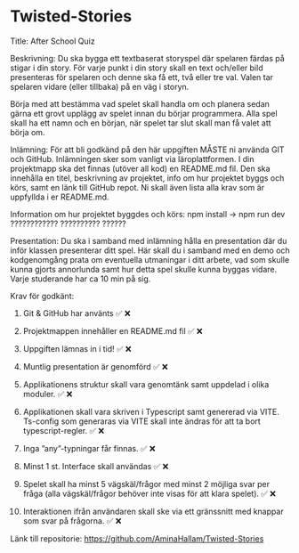 # Twisted-Stories

Title: After School Quiz 

Beskrivning:
Du ska bygga ett textbaserat storyspel där spelaren färdas på stigar i din story. För varje punkt i din story skall en text och/eller bild presenteras för spelaren och denne ska få ett, två eller tre val. Valen tar spelaren vidare (eller tillbaka) på en väg i storyn.

Börja med att bestämma vad spelet skall handla om och planera sedan gärna ett grovt upplägg av spelet innan du börjar programmera. Alla spel skall ha ett namn och en början, när spelet tar slut skall man få valet att börja om.


Inlämning:
För att bli godkänd på den här uppgiften MÅSTE ni använda GIT och GitHub. Inlämningen sker som vanligt via läroplattformen. I din projektmapp ska det finnas (utöver all kod) en README.md fil. Den ska innehålla en titel, beskrivning av projektet, info om hur projektet byggs och körs, samt en länk till GitHub repot. Ni skall även lista alla krav som är uppfyllda i er README.md.

Information om hur projektet byggdes och körs: 
npm install -> npm run dev 
????????????
??????????
??????

Presentation:
Du ska i samband med inlämning hålla en presentation där du inför klassen presenterar ditt spel. Här skall du i samband med en demo och kodgenomgång prata om eventuella utmaningar i ditt arbete, vad som skulle kunna gjorts annorlunda samt hur detta spel skulle kunna byggas vidare. Varje studerande har ca 10 min på sig.


Krav för godkänt:
1. Git & GitHub har använts ✅ ❌

2. Projektmappen innehåller en README.md fil  ✅ ❌

3. Uppgiften lämnas in i tid! ✅ ❌

4. Muntlig presentation är genomförd ✅ ❌

5. Applikationens struktur skall vara genomtänk samt uppdelad i olika moduler. ✅ ❌

6. Applikationen skall vara skriven i Typescript samt genererad via VITE. Ts-config som generaras via VITE skall inte ändras för att ta bort typescript-regler. ✅ ❌

7. Inga ”any”-typningar får finnas. ✅ ❌

8. Minst 1 st. Interface skall användas ✅ ❌

9. Spelet skall ha minst 5 vägskäl/frågor med minst 2 möjliga svar per fråga (alla vägskäl/frågor behöver inte visas för att klara spelet). ✅ ❌

10. Interaktionen ifrån användaren skall ske via ett gränssnitt med knappar som svar på frågorna. ✅ ❌

Länk till repositorie: https://github.com/AminaHallam/Twisted-Stories

